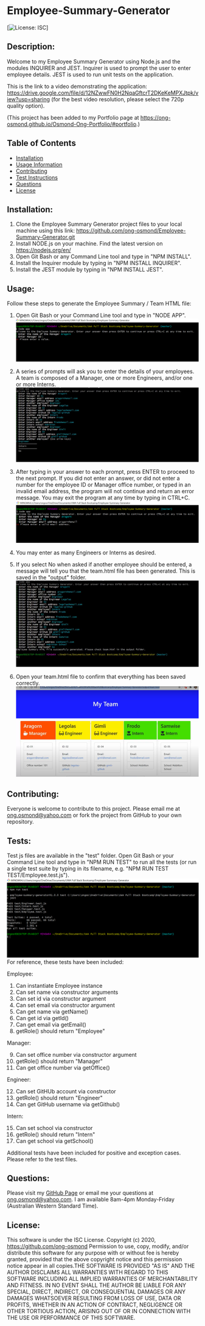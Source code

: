 # Employee-Summary-Generator
[![License: ISC](https://img.shields.io/badge/License-ISC-blue.svg)]

## Description: 
Welcome to my Employee Summary Generator using Node.js and the modules INQUIRER and JEST.
Inquirer is used to prompt the user to enter employee details. JEST is used to run unit tests on the application.

This is the link to a video demonstrating the application: https://drive.google.com/file/d/12NZwwFN0H2NqaGftcrT2DKeKeMPXJtpk/view?usp=sharing (for the best video resolution, please select the 720p quality option).

(This project has been added to my Portfolio page at https://ong-osmond.github.io/Osmond-Ong-Portfolio/#portfolio.)

## Table of Contents 
* [Installation](#Installation) 
* [Usage Information](#Usage) 
* [Contributing](#Contributing) 
* [Test Instructions](#Tests) 
* [Questions](#Questions) 
* [License](#License)  

## Installation: 
1. Clone the Employee Summary Generator project files to your local machine using this link: https://github.com/ong-osmond/Employee-Summary-Generator.git
2. Install NODE.js on your machine. Find the latest version on https://nodejs.org/en/
3. Open Git Bash or any Command Line tool and type in "NPM INSTALL". 
4. Install the Inquirer module by typing in "NPM INSTALL INQUIRER".
5. Install the JEST module by typing in "NPM INSTALL JEST".

## Usage: 
Follow these steps to generate the Employee Summary / Team HTML file:

1. Open Git Bash or your Command Line tool and type in "NODE APP".
![Run Node App](/assets/img/01-Run-Node-App.png)

2. A series of prompts will ask you to enter the details of your employees. A team is composed of a Manager, one or more Engineers, and/or one or more Interns.  
![Enter Details](/assets/img/03-Add-More-Employees.png)

3. After typing in your answer to each prompt, press ENTER to proceed to the next prompt. 
   If you did not enter an answer, or did not enter a number for the employee ID or Manager office number, or typed in an invalid email address, the program will not continue and return an error message.
   You may exit the program at any time by typing in CTRL+C.
![Enter Details and Input Validations](/assets/img/02-Input-Validations.png)   

4. You may enter as many Engineers or Interns as desired. 

5. If you select No when asked if another employee should be entered, a message will tell you that the team.html file has been generated. This is saved in the "output" folder.
![End Program](/assets/img/04-End-Program.png)   

6. Open your team.html file to confirm that everything has been saved correctly.  
![Team HTML File](/assets/img/05-Team-HTML-File.png)   

## Contributing: 
Everyone is welcome to contribute to this project. Please email me at ong.osmond@yahoo.com or fork the project from GitHub to your own repository.

## Tests: 
Test js files are available in the "test" folder.
Open Git Bash or your Command Line tool and type in "NPM RUN TEST" to run all the tests (or run a single test suite by typing in its filename, e.g. "NPM RUN TEST TEST/Employee.test.js").
![Node Run Test](/assets/img/06-Run-Tests.png)   
For reference, these tests have been included:
  
  Employee:
  
  1. Can instantiate Employee instance 
  2. Can set name via constructor arguments 
  3. Can set id via constructor argument
  4. Can set email via constructor argument
  5. Can get name via getName()
  6. Can get id via getId() 
  7. Can get email via getEmail()
  8. getRole() should return "Employee"
  
  Manager:
  
  9. Can set office number via constructor argument 
  10. getRole() should return "Manager" 
  11. Can get office number via getOffice()
  
  Engineer:
  
  12. Can set GitHUb account via constructor 
  13. getRole() should return "Engineer" 
  14. Can get GitHub username via getGithub()
  
  Intern:
  
  15. Can set school via constructor
  16. getRole() should return "Intern"
  17. Can get school via getSchool()
  
Additional tests have been included for positive and exception cases. Please refer to the test files.
 

## Questions: 
Please visit my [GitHub Page](https://github.com/ong-osmond/) or email me your questions at ong.osmond@yahoo.com. 
I am available 8am-4pm Monday-Friday (Australian Western Standard Time). 

## License: 
This software is under the ISC License. Copyright (c) 2020, https://github.com/ong-osmond Permission to use, copy, modify, and/or distribute this software for any purpose with or 
            without fee is hereby granted, provided that the above copyright notice and this permission notice appear in all copies.THE SOFTWARE IS PROVIDED "AS IS" AND THE AUTHOR DISCLAIMS ALL WARRANTIES WITH REGARD 
            TO THIS SOFTWARE INCLUDING ALL IMPLIED WARRANTIES OF MERCHANTABILITY AND FITNESS. 
            IN NO EVENT SHALL THE AUTHOR BE LIABLE FOR ANY SPECIAL, DIRECT, INDIRECT, OR CONSEQUENTIAL DAMAGES 
            OR ANY DAMAGES WHATSOEVER RESULTING FROM LOSS OF USE, DATA OR PROFITS, WHETHER IN AN ACTION OF CONTRACT, 
            NEGLIGENCE OR OTHER TORTIOUS ACTION, ARISING OUT OF OR IN CONNECTION WITH THE USE OR PERFORMANCE OF 
            THIS SOFTWARE. 
